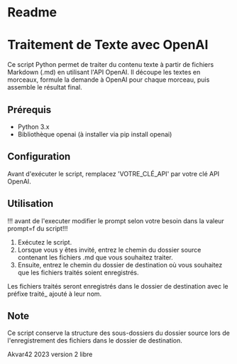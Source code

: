 # Readme

# Traitement de Texte avec OpenAI

Ce script Python permet de traiter du contenu texte à partir de fichiers Markdown (.md) en utilisant l'API OpenAI. Il découpe les textes en morceaux, formule la demande à OpenAI pour chaque morceau, puis assemble le résultat final.

## Prérequis

- Python 3.x
- Bibliothèque openai (à installer via pip install openai)

## Configuration

Avant d'exécuter le script, remplacez 'VOTRE_CLÉ_API' par votre clé API OpenAI.

## Utilisation

!!! avant de l'executer modifier le prompt selon votre besoin dans la valeur prompt=f du script!!!

1. Exécutez le script.
2. Lorsque vous y êtes invité, entrez le chemin du dossier source contenant les fichiers .md que vous souhaitez traiter.
3. Ensuite, entrez le chemin du dossier de destination où vous souhaitez que les fichiers traités soient enregistrés.

Les fichiers traités seront enregistrés dans le dossier de destination avec le préfixe traité_ ajouté à leur nom.

## Note

Ce script conserve la structure des sous-dossiers du dossier source lors de l'enregistrement des fichiers dans le dossier de destination.

Akvar42 2023 version 2 libre
